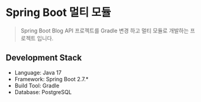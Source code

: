 # Spring Boot 멀티 모듈

> Spring Boot Blog API 프로젝트를 Gradle 변경 하고 멀티 모듈로 개발하는 프로젝트 입니다.

## Development Stack

- Language: Java 17
- Framework: Spring Boot 2.7.*
- Build Tool: Gradle
- Database: PostgreSQL
